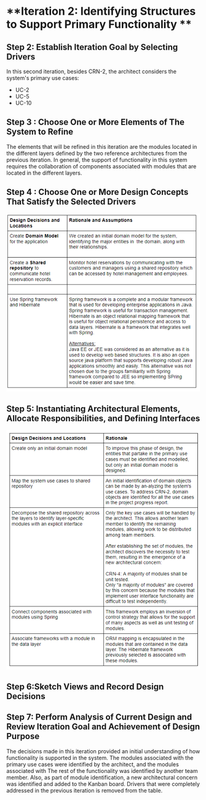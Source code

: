 # **Iteration 2:  Identifying Structures to Support Primary Functionality **

## **Step 2: Establish Iteration Goal by Selecting Drivers**
In this second iteration, besides CRN-2, the architect considers the system's primary use cases: 
- UC-2
- UC-5
- UC-10

## **Step 3 : Choose One or More Elements of The System to Refine**
The elements that will be refined in this iteration are the modules located in the different layers defined by the two reference architectures from the previous iteration. In general, the support of functionality in this system requires the collaboration of components associated with modules that are located in the different layers.

## **Step 4 : Choose One or More Design Concepts That Satisfy the Selected Drivers**
![This is an image](https://github.com/TanujPatel/SoftDesign_Project/blob/main/Iteration%202/Tables/Step4Table.PNG?raw=true)

## **Step 5: Instantiating Architectural Elements, Allocate Responsibilities, and Defining  Interfaces**
![This is an image](https://github.com/TanujPatel/SoftDesign_Project/blob/main/Iteration%202/Tables/Step5Table.PNG?raw=true)

## **Step 6:Sketch Views and Record Design Decisions**

## **Step 7: Perform Analysis of Current Design and Review Iteration Goal and Achievement of Design Purpose**
The  decisions  made  in  this  iteration  provided  an  initial  understanding  of how functionality  is  supported  in  the  system.  The  modules  associated  with  the  primary use cases were identified by the architect,  and the modules associated with 
The  rest of the functionality  was  identified by  another team member. Also, as  part of module identification, a new architectural concern was  identified and added to the Kanban board.  Drivers that were completely addressed in the previous iteration is removed from the table. 


